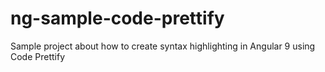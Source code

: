 # ng-sample-code-prettify
Sample project about how to create syntax highlighting in Angular 9 using Code Prettify
